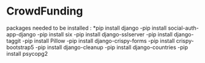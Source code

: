 # CrowdFunding
packages needed to be installed :
  *pip install django
  -pip install social-auth-app-django
  -pip install six
  -pip install django-sslserver
  -pip install django-taggit
  -pip install Pillow
  -pip install django-crispy-forms
  -pip install crispy-bootstrap5
  -pip install django-cleanup
  -pip install django-countries
  -pip install psycopg2
